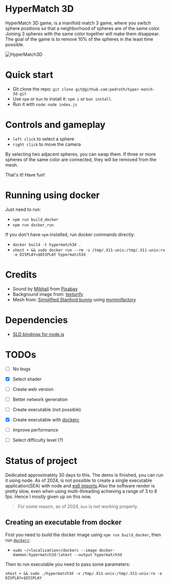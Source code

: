 # HyperMatch 3D

HyperMatch 3D game, is a manifold match 3 game, where you switch sphere positions so that a neighborhood of spheres are of the same color. Joining 3 spheres with the same color together will make them disappear. The goal of the game is to remove 10% of the spheres in the least time possible.

![HyperMatch3D](/HyperMatch3D.webp)

# Quick start

- Git clone the repo: `git clone git@github.com:pedroth/hyper-match-3d.git`
- Use `npm` or `bun` to install it: `npm i` or `bun install`.
- Run it with `node`: `node index.js`

# Controls and gameplay

- `left click` to select a sphere
- `right click` to move the camera

By selecting two adjacent spheres, you can swap them. If three or more spheres of the same color are connected, they will be removed from the mesh.

That's it! Have fun!

# Running using docker

Just need to run:
- `npm run build_docker`
- `npm run docker_run`

If you don't have `npm` installed, run docker commands directly:
- `docker build -t hypermatch3d .`
- `xhost + && sudo docker run --rm -v /tmp/.X11-unix:/tmp/.X11-unix:ro -e DISPLAY=$DISPLAY hypermatch3d`

# Credits

- Sound by <a href="https://pixabay.com/users/soundsforyou-4861230/?utm_source=link-attribution&utm_medium=referral&utm_campaign=music&utm_content=111405">Mikhail</a> from <a href="https://pixabay.com/sound-effects//?utm_source=link-attribution&utm_medium=referral&utm_campaign=music&utm_content=111405">Pixabay</a>
- Background image from: [texturify](https://texturify.com/stock-photo/green-park-bushes-10152.html)
- Mesh from: [Simplified Stanford bunny](https://graphics.stanford.edu/data/3Dscanrep/) using [myminifactory](https://myminifactory.github.io/Fast-Quadric-Mesh-Simplification/)

# Dependencies

- [SLD bindings for node.js](https://github.com/kmamal/node-sdl)

# TODOs

- [ ] No bugs
- [X] Select shader
- [ ] Create web version
- [ ] Better network generation
- [ ] Create executable (not possible)
- [X] Create executable with [dockerc](https://github.com/NilsIrl/dockerc)
- [ ] Improve performance
- [ ] Select difficulty level (?)


# Status of project

Dedicated approximately 30 days to this. The demo is finished, you can run it using node. As of 2024, is not possible to create a single executable application(SEA) with node and [es6 imports](https://github.com/nodejs/single-executable/discussions/84).Also the software render is pretty slow, even when using multi-threading achieving a range of 3 to 8 fps. Hence I mostly given up on this now.

> For some reason, as of 2024, `bun` is not working properly.

## Creating an executable from docker

First you need to build the docker image using `npm run build_docker`, then run [`dockerc`](https://github.com/NilsIrl/dockerc):

- `sudo ~/<localization>/dockerc --image docker-daemon:hypermatch3d:latest --output hypermatch3d`

Then to run executable you need to pass some parameters:

`xhost + && sudo ./hypermatch3d -v /tmp/.X11-unix:/tmp/.X11-unix:ro -e DISPLAY=$DISPLAY`
